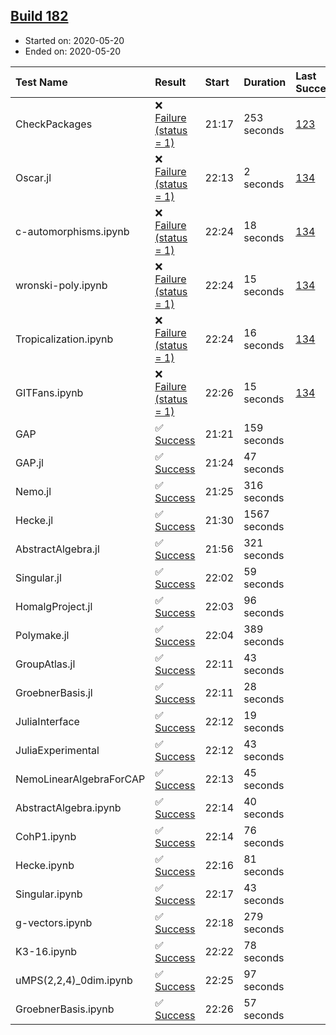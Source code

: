 ## [Build 182](https://oscarci.mathematik.uni-kl.de/job/oscar-stable/182/)

* Started on: 2020-05-20
* Ended on: 2020-05-20

| Test Name    | Result | Start | Duration | Last Success | First Failure |
|:-------------|:-------|:------|:---------|:-------------|:--------------|
| CheckPackages | ❌ [Failure (status = 1)](https://oscarci.mathematik.uni-kl.de/job/oscar-stable/182/artifact/logs/build-182/CheckPackages.log) | 21:17 | 253 seconds | [123](https://oscarci.mathematik.uni-kl.de/job/oscar-stable/123/) | [124](https://oscarci.mathematik.uni-kl.de/job/oscar-stable/124/) |
| Oscar.jl | ❌ [Failure (status = 1)](https://oscarci.mathematik.uni-kl.de/job/oscar-stable/182/artifact/logs/build-182/Oscar.jl.log) | 22:13 | 2 seconds | [134](https://oscarci.mathematik.uni-kl.de/job/oscar-stable/134/) | [177](https://oscarci.mathematik.uni-kl.de/job/oscar-stable/177/) |
| c-automorphisms.ipynb | ❌ [Failure (status = 1)](https://oscarci.mathematik.uni-kl.de/job/oscar-stable/182/artifact/logs/build-182/c-automorphisms.ipynb.log) | 22:24 | 18 seconds | [134](https://oscarci.mathematik.uni-kl.de/job/oscar-stable/134/) | [177](https://oscarci.mathematik.uni-kl.de/job/oscar-stable/177/) |
| wronski-poly.ipynb | ❌ [Failure (status = 1)](https://oscarci.mathematik.uni-kl.de/job/oscar-stable/182/artifact/logs/build-182/wronski-poly.ipynb.log) | 22:24 | 15 seconds | [134](https://oscarci.mathematik.uni-kl.de/job/oscar-stable/134/) | [177](https://oscarci.mathematik.uni-kl.de/job/oscar-stable/177/) |
| Tropicalization.ipynb | ❌ [Failure (status = 1)](https://oscarci.mathematik.uni-kl.de/job/oscar-stable/182/artifact/logs/build-182/Tropicalization.ipynb.log) | 22:24 | 16 seconds | [134](https://oscarci.mathematik.uni-kl.de/job/oscar-stable/134/) | [177](https://oscarci.mathematik.uni-kl.de/job/oscar-stable/177/) |
| GITFans.ipynb | ❌ [Failure (status = 1)](https://oscarci.mathematik.uni-kl.de/job/oscar-stable/182/artifact/logs/build-182/GITFans.ipynb.log) | 22:26 | 15 seconds | [134](https://oscarci.mathematik.uni-kl.de/job/oscar-stable/134/) | [177](https://oscarci.mathematik.uni-kl.de/job/oscar-stable/177/) |
| GAP | ✅ [Success](https://oscarci.mathematik.uni-kl.de/job/oscar-stable/182/artifact/logs/build-182/GAP.log) | 21:21 | 159 seconds |  |  |
| GAP.jl | ✅ [Success](https://oscarci.mathematik.uni-kl.de/job/oscar-stable/182/artifact/logs/build-182/GAP.jl.log) | 21:24 | 47 seconds |  |  |
| Nemo.jl | ✅ [Success](https://oscarci.mathematik.uni-kl.de/job/oscar-stable/182/artifact/logs/build-182/Nemo.jl.log) | 21:25 | 316 seconds |  |  |
| Hecke.jl | ✅ [Success](https://oscarci.mathematik.uni-kl.de/job/oscar-stable/182/artifact/logs/build-182/Hecke.jl.log) | 21:30 | 1567 seconds |  |  |
| AbstractAlgebra.jl | ✅ [Success](https://oscarci.mathematik.uni-kl.de/job/oscar-stable/182/artifact/logs/build-182/AbstractAlgebra.jl.log) | 21:56 | 321 seconds |  |  |
| Singular.jl | ✅ [Success](https://oscarci.mathematik.uni-kl.de/job/oscar-stable/182/artifact/logs/build-182/Singular.jl.log) | 22:02 | 59 seconds |  |  |
| HomalgProject.jl | ✅ [Success](https://oscarci.mathematik.uni-kl.de/job/oscar-stable/182/artifact/logs/build-182/HomalgProject.jl.log) | 22:03 | 96 seconds |  |  |
| Polymake.jl | ✅ [Success](https://oscarci.mathematik.uni-kl.de/job/oscar-stable/182/artifact/logs/build-182/Polymake.jl.log) | 22:04 | 389 seconds |  |  |
| GroupAtlas.jl | ✅ [Success](https://oscarci.mathematik.uni-kl.de/job/oscar-stable/182/artifact/logs/build-182/GroupAtlas.jl.log) | 22:11 | 43 seconds |  |  |
| GroebnerBasis.jl | ✅ [Success](https://oscarci.mathematik.uni-kl.de/job/oscar-stable/182/artifact/logs/build-182/GroebnerBasis.jl.log) | 22:11 | 28 seconds |  |  |
| JuliaInterface | ✅ [Success](https://oscarci.mathematik.uni-kl.de/job/oscar-stable/182/artifact/logs/build-182/JuliaInterface.log) | 22:12 | 19 seconds |  |  |
| JuliaExperimental | ✅ [Success](https://oscarci.mathematik.uni-kl.de/job/oscar-stable/182/artifact/logs/build-182/JuliaExperimental.log) | 22:12 | 43 seconds |  |  |
| NemoLinearAlgebraForCAP | ✅ [Success](https://oscarci.mathematik.uni-kl.de/job/oscar-stable/182/artifact/logs/build-182/NemoLinearAlgebraForCAP.log) | 22:13 | 45 seconds |  |  |
| AbstractAlgebra.ipynb | ✅ [Success](https://oscarci.mathematik.uni-kl.de/job/oscar-stable/182/artifact/logs/build-182/AbstractAlgebra.ipynb.log) | 22:14 | 40 seconds |  |  |
| CohP1.ipynb | ✅ [Success](https://oscarci.mathematik.uni-kl.de/job/oscar-stable/182/artifact/logs/build-182/CohP1.ipynb.log) | 22:14 | 76 seconds |  |  |
| Hecke.ipynb | ✅ [Success](https://oscarci.mathematik.uni-kl.de/job/oscar-stable/182/artifact/logs/build-182/Hecke.ipynb.log) | 22:16 | 81 seconds |  |  |
| Singular.ipynb | ✅ [Success](https://oscarci.mathematik.uni-kl.de/job/oscar-stable/182/artifact/logs/build-182/Singular.ipynb.log) | 22:17 | 43 seconds |  |  |
| g-vectors.ipynb | ✅ [Success](https://oscarci.mathematik.uni-kl.de/job/oscar-stable/182/artifact/logs/build-182/g-vectors.ipynb.log) | 22:18 | 279 seconds |  |  |
| K3-16.ipynb | ✅ [Success](https://oscarci.mathematik.uni-kl.de/job/oscar-stable/182/artifact/logs/build-182/K3-16.ipynb.log) | 22:22 | 78 seconds |  |  |
| uMPS(2,2,4)_0dim.ipynb | ✅ [Success](https://oscarci.mathematik.uni-kl.de/job/oscar-stable/182/artifact/logs/build-182/uMPS-2-2-4-_0dim.ipynb.log) | 22:25 | 97 seconds |  |  |
| GroebnerBasis.ipynb | ✅ [Success](https://oscarci.mathematik.uni-kl.de/job/oscar-stable/182/artifact/logs/build-182/GroebnerBasis.ipynb.log) | 22:26 | 57 seconds |  |  |
